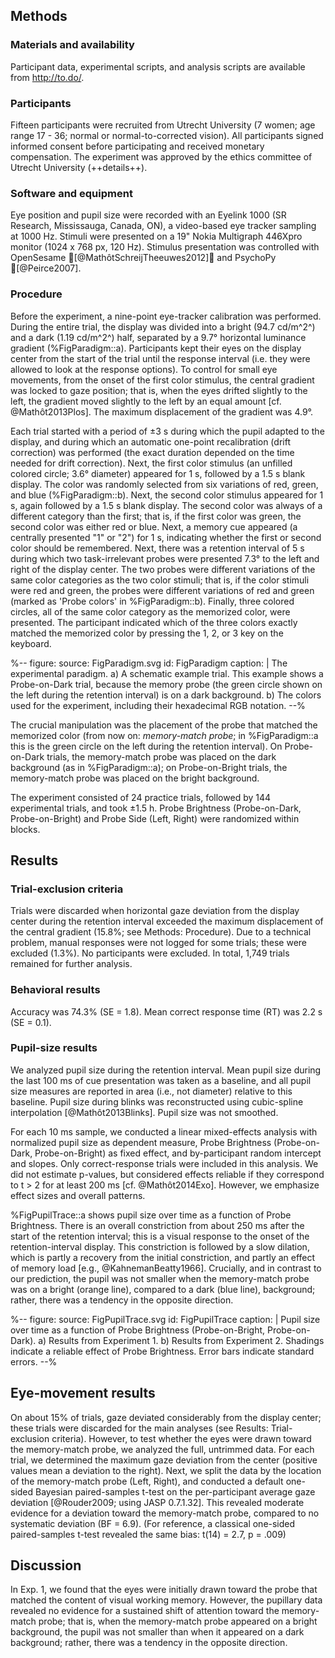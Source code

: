 ## Methods

### Materials and availability

Participant data, experimental scripts, and analysis scripts are available from <http://to.do/>.

### Participants

Fifteen participants were recruited from Utrecht University (7 women; age range 17 - 36; normal or normal-to-corrected vision). All participants signed informed consent before participating and received monetary compensation. The experiment was approved by the ethics committee of Utrecht University (++details++).

### Software and equipment

Eye position and pupil size were recorded with an Eyelink 1000 (SR Research, Mississauga, Canada, ON), a video-based eye tracker sampling at 1000 Hz. Stimuli were presented on a 19" Nokia Multigraph 446Xpro monitor (1024 x 768 px, 120 Hz). Stimulus presentation was controlled with OpenSesame [@MathôtSchreijTheeuwes2012] and PsychoPy [@Peirce2007].

### Procedure

Before the experiment, a nine-point eye-tracker calibration was performed. During the entire trial, the display was divided into a bright (94.7 cd/m^2^) and a dark (1.19 cd/m^2^) half, separated by a 9.7° horizontal luminance gradient (%FigParadigm::a). Participants kept their eyes on the display center from the start of the trial until the response interval (i.e. they were allowed to look at the response options). To control for small eye movements, from the onset of the first color stimulus, the central gradient was locked to gaze position; that is, when the eyes drifted slightly to the left, the gradient moved slightly to the left by an equal amount [cf. @Mathôt2013Plos]. The maximum displacement of the gradient was 4.9°.

Each trial started with a period of ±3 s during which the pupil adapted to the display, and during which an automatic one-point recalibration (drift correction) was performed (the exact duration depended on the time needed for drift correction). Next, the first color stimulus (an unfilled colored circle; 3.6° diameter) appeared for 1 s, followed by a 1.5 s blank display. The color was randomly selected from six variations of red, green, and blue (%FigParadigm::b). Next, the second color stimulus appeared for 1 s, again followed by a 1.5 s blank display. The second color was always of a different category than the first; that is, if the first color was green, the second color was either red or blue. Next, a memory cue appeared (a centrally presented "1" or "2") for 1 s, indicating whether the first or second color should be remembered. Next, there was a retention interval of 5 s during which two task-irrelevant probes were presented 7.3° to the left and right of the display center. The two probes were different variations of the same color categories as the two color stimuli; that is, if the color stimuli were red and green, the probes were different variations of red and green (marked as 'Probe colors' in %FigParadigm::b). Finally, three colored circles, all of the same color category as the memorized color, were presented. The participant indicated which of the three colors exactly matched the memorized color by pressing the 1, 2, or 3 key on the keyboard.

%--
figure:
 source: FigParadigm.svg
 id: FigParadigm
 caption: |
  The experimental paradigm. a) A schematic example trial. This example shows a Probe-on-Dark trial, because the memory probe (the green circle shown on the left during the retention interval) is on a dark background. b) The colors used for the experiment, including their hexadecimal RGB notation.
--%

The crucial manipulation was the placement of the probe that matched the memorized color (from now on: *memory-match probe*; in %FigParadigm::a this is the green circle on the left during the retention interval). On Probe-on-Dark trials, the memory-match probe was placed on the dark background (as in %FigParadigm::a); on Probe-on-Bright trials, the memory-match probe was placed on the bright background.

The experiment consisted of 24 practice trials, followed by 144 experimental trials, and took ±1.5 h. Probe Brightness (Probe-on-Dark, Probe-on-Bright) and Probe Side (Left, Right) were randomized within blocks.

## Results

### Trial-exclusion criteria

Trials were discarded when horizontal gaze deviation from the display center during the retention interval exceeded the maximum displacement of the central gradient (15.8%; see Methods: Procedure). Due to a technical problem, manual responses were not logged for some trials; these were excluded (1.3%). No participants were excluded. In total, 1,749 trials remained for further analysis.

### Behavioral results

Accuracy was 74.3% (SE = 1.8). Mean correct response time (RT) was 2.2 s (SE = 0.1).

### Pupil-size results

We analyzed pupil size during the retention interval. Mean pupil size during the last 100 ms of cue presentation was taken as a baseline, and all pupil size measures are reported in area (i.e., not diameter) relative to this baseline. Pupil size during blinks was reconstructed using cubic-spline interpolation [@Mathôt2013Blinks]. Pupil size was not smoothed.

For each 10 ms sample, we conducted a linear mixed-effects analysis with normalized pupil size as dependent measure, Probe Brightness (Probe-on-Dark, Probe-on-Bright) as fixed effect, and by-participant random intercept and slopes. Only correct-response trials were included in this analysis. We did not estimate p-values, but considered effects reliable if they correspond to t > 2 for at least 200 ms [cf. @Mathôt2014Exo]. However, we emphasize effect sizes and overall patterns.

%FigPupilTrace::a shows pupil size over time as a function of Probe Brightness. There is an overall constriction from about 250 ms after the start of the retention interval; this is a visual response to the onset of the retention-interval display. This constriction is followed by a slow dilation, which is partly a recovery from the initial constriction, and partly an effect of memory load [e.g., @KahnemanBeatty1966]. Crucially, and in contrast to our prediction, the pupil was not smaller when the memory-match probe was on a bright (orange line), compared to a dark (blue line), background; rather, there was a tendency in the opposite direction.

%--
figure:
 source: FigPupilTrace.svg
 id: FigPupilTrace
 caption: |
  Pupil size over time as a function of Probe Brightness (Probe-on-Bright, Probe-on-Dark). a) Results from Experiment 1. b) Results from Experiment 2. Shadings indicate a reliable effect of Probe Brightness. Error bars indicate standard errors.
--%

## Eye-movement results

On about 15% of trials, gaze deviated considerably from the display center; these trials were discarded for the main analyses (see Results: Trial-exclusion criteria). However, to test whether the eyes were drawn toward the memory-match probe, we analyzed the full, untrimmed data. For each trial, we determined the maximum gaze deviation from the center (positive values mean a deviation to the right). Next, we split the data by the location of the memory-match probe (Left, Right), and conducted a default one-sided Bayesian paired-samples t-test on the per-participant average gaze deviation [@Rouder2009; using JASP 0.7.1.32]. This revealed moderate evidence for a deviation toward the memory-match probe, compared to no systematic deviation (BF = 6.9). (For reference, a classical one-sided paired-samples t-test revealed the same bias: t(14) = 2.7, p = .009)

## Discussion

In Exp. 1, we found that the eyes were initially drawn toward the probe that matched the content of visual working memory. However, the pupillary data revealed no evidence for a sustained shift of attention toward the memory-match probe; that is, when the memory-match probe appeared on a bright background, the pupil was not smaller than when it appeared on a dark background; rather, there was a tendency in the opposite direction.
